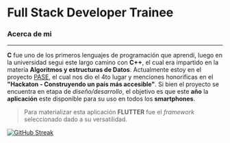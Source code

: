 # Full Stack Developer Trainee

### Acerca de mi
---
**C** fue uno de los primeros lenguajes de programación que aprendi, luego en la universidad segui este largo camino con **C++**, el cual era impartido en la materia **Algoritmos y estructuras de Datos**. Actualmente estoy en el proyecto [PASE](https://github.com/DVs07/PASE), el cual nos dio el 4to lugar y menciones honorificas en el **"Hackaton - Construyendo un país más accesible"**. Si bien el proyecto se encuentra en etapa de *diseño/desarrollo*, el objetivo es que este **año** la **aplicación** este disponible para su uso en todos los **smartphones**. 
>Para materializar esta aplicación  **FLUTTER** fue el *framework* seleccionado dado a su versatilidad.
>
 [![GitHub Streak](https://streak-stats.demolab.com/?user=DVs07)](https://git.io/streak-stats)

<!---
DVs07/DVs07 is a ✨ special ✨ repository because its `README.md` (this file) appears on your GitHub profile.
You can click the Preview link to take a look at your changes.
--->
